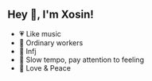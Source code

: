 ## Hey 👋, I'm Xosin!  

- 💗 Like music
- 🌱 Ordinary workers
- 🤖 Infj
- 👀 Slow tempo, pay attention to feeling
- 🌈 Love & Peace

<!---
Xosin/Xosin is a ✨ special ✨ repository because its `README.md` (this file) appears on your GitHub profile.
You can click the Preview link to take a look at your changes.
--->
